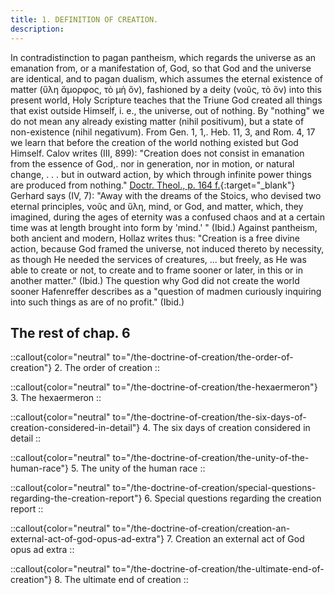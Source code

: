 ```yaml
---
title: 1. DEFINITION OF CREATION.
description: 
---
```


In contradistinction to pagan pantheism, which regards the universe as an emanation from, or a manifestation of, God, so that God and the universe are identical, and to pagan dualism, which assumes the eternal existence of matter (ὕλη ἄμορφος, τὸ μὴ ὄν), fashioned by a deity (νοῦς, τὸ ὄν) into this present world, Holy Scripture teaches that the Triune God created all things that exist outside Himself, i. e., the universe, out of nothing. By "nothing" we do not mean any already existing matter (nihil positivum), but a state of non-existence (nihil negativum). From Gen. 1, 1,. Heb. 11, 3, and Rom. 4, 17 we learn that before the creation of the world nothing existed but God Himself. Calov writes (III, 899): "Creation does not consist in emanation from the essence of God,. nor in generation, nor in motion, or natural change, . . . but in outward action, by which through infinite power things are produced from nothing." [Doctr. Theol., p. 164 f.](https://archive.org/details/doctrinaltheolog00schmuoft/page/n171/mode/2up){:target="_blank"} Gerhard says (IV, 7): "Away with the dreams of the Stoics, who devised two eternal principles, νοῦς and ὕλη, mind, or God, and matter, which, they imagined, during the ages of eternity was a confused chaos and at a certain time was at length brought into form by 'mind.' " (Ibid.) Against pantheism, both ancient and modern, Hollaz writes thus: "Creation is a free divine action, because God framed the universe, not induced thereto by necessity, as though He needed the services of creatures, ... but freely, as He was able to create or not, to create and to frame sooner or later, in this or in another matter." (Ibid.) The question why God did not create the world sooner Hafenreffer describes as a "question of madmen curiously inquiring into such things as are of no profit." (Ibid.)

## The rest of chap. 6

::callout{color="neutral" to="/the-doctrine-of-creation/the-order-of-creation"}
2. The order of creation
::

::callout{color="neutral" to="/the-doctrine-of-creation/the-hexaermeron"}
3. The hexaermeron
::

::callout{color="neutral" to="/the-doctrine-of-creation/the-six-days-of-creation-considered-in-detail"}
4. The six days of creation considered in detail
::

::callout{color="neutral" to="/the-doctrine-of-creation/the-unity-of-the-human-race"}
5. The unity of the human race
::

::callout{color="neutral" to="/the-doctrine-of-creation/special-questions-regarding-the-creation-report"}
6. Special questions regarding the creation report
::

::callout{color="neutral" to="/the-doctrine-of-creation/creation-an-external-act-of-god-opus-ad-extra"}
7. Creation an external act of God opus ad extra
::

::callout{color="neutral" to="/the-doctrine-of-creation/the-ultimate-end-of-creation"}
8. The ultimate end of creation
::
